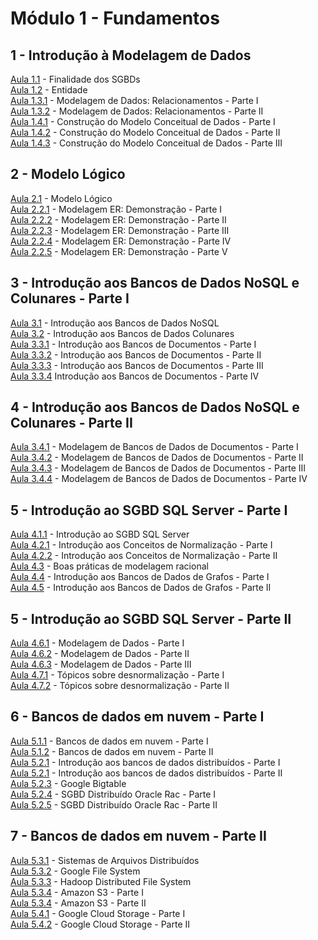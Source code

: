 # **Módulo 1** - Fundamentos


## **1 - Introdução à Modelagem de Dados**
[Aula 1.1](https://www.youtube.com/watch?v=IbHB6U22crw) - Finalidade dos SGBDs \
[Aula 1.2](https://www.youtube.com/watch?v=HdyJyMHBDwM) - Entidade \
[Aula 1.3.1](https://www.youtube.com/watch?v=27sNYgFRwn4) - Modelagem de Dados: Relacionamentos - Parte I \
[Aula 1.3.2](https://www.youtube.com/watch?v=GICVEfEe1pk) - Modelagem de Dados: Relacionamentos - Parte II \
[Aula 1.4.1](https://www.youtube.com/watch?v=iu_ThvyOBHM) - Construção  do Modelo Conceitual de Dados - Parte I \
[Aula 1.4.2](https://www.youtube.com/watch?v=XT22pfGa788) - Construção  do Modelo Conceitual de Dados - Parte II \
[Aula 1.4.3](https://www.youtube.com/watch?v=sgIWhNq2MN8) - Construção  do Modelo Conceitual de Dados - Parte III

## **2 - Modelo Lógico** 
[Aula 2.1](https://www.youtube.com/watch?v=Siaeicc-wpc) - Modelo Lógico\
[Aula 2.2.1](https://www.youtube.com/watch?v=4uk5MVSV5lk) - Modelagem ER: Demonstração - Parte I \
[Aula 2.2.2](https://www.youtube.com/watch?v=3796pwSAGiI) - Modelagem ER: Demonstração - Parte II \
[Aula 2.2.3](https://www.youtube.com/watch?v=ZVU4wo5L2QQ) - Modelagem ER: Demonstração - Parte III \
[Aula 2.2.4](https://www.youtube.com/watch?v=VOV5xnwX8zY) - Modelagem ER: Demonstração - Parte IV \
[Aula 2.2.5](https://www.youtube.com/watch?v=L-tQBDiDLp4) -  Modelagem ER: Demonstração - Parte V

## **3 - Introdução aos Bancos de Dados NoSQL e Colunares - Parte I**
[Aula 3.1](https://www.youtube.com/watch?v=BF_h2g6-fjI) - Introdução aos Bancos de Dados NoSQL  \
[Aula 3.2](https://www.youtube.com/watch?v=OiCosrsPCS8) -  Introdução aos Bancos de Dados Colunares \
[Aula 3.3.1](https://www.youtube.com/watch?v=Qb5y2hpsCPg) - Introdução aos Bancos de Documentos - Parte I \
[Aula 3.3.2](https://www.youtube.com/watch?v=HBUXtX1SgGU) - Introdução aos Bancos de Documentos - Parte II \
[Aula 3.3.3](https://www.youtube.com/watch?v=P8umFrFtChY) - Introdução aos Bancos de Documentos - Parte III \
[Aula 3.3.4](https://www.youtube.com/watch?v=XqzrNjFLzoY) Introdução aos Bancos de Documentos - Parte IV 


## **4 - Introdução aos Bancos de Dados NoSQL e Colunares - Parte II**
[Aula 3.4.1](https://www.youtube.com/watch?v=mirL4lJmymY) - Modelagem de Bancos de Dados de Documentos - Parte I \
[Aula 3.4.2](https://www.youtube.com/watch?v=KIW1Hr9W5Jg) - Modelagem de Bancos de Dados de Documentos - Parte II \
[Aula 3.4.3](https://www.youtube.com/watch?v=ZZm8zo0XX3k) - Modelagem de Bancos de Dados de Documentos - Parte III \
[Aula 3.4.4](https://www.youtube.com/watch?v=sZFPidFN0xw) - Modelagem de Bancos de Dados de Documentos - Parte IV

## **5 - Introdução ao SGBD SQL Server - Parte I**
[Aula 4.1.1](https://www.youtube.com/watch?v=UUnHsLE1aYI) - Introdução ao SGBD SQL Server \
[Aula 4.2.1](https://www.youtube.com/watch?v=mgDYa_Qz0q8) - Introdução aos Conceitos de Normalização - Parte I \
[Aula 4.2.2](https://www.youtube.com/watch?v=KWwa7b6C3DU) - Introdução aos Conceitos de Normalização - Parte II \
[Aula 4.3](https://www.youtube.com/watch?v=kTjJ9yW74qw) - Boas práticas de modelagem racional \
[Aula 4.4](https://www.youtube.com/watch?v=q_-qCufSC58) - Introdução aos Bancos de Dados de Grafos - Parte I \
[Aula 4.5](https://www.youtube.com/watch?v=QZzpUtmzSgU) -  Introdução aos Bancos de Dados de Grafos - Parte II

## **5 - Introdução ao SGBD SQL Server - Parte II**
[Aula 4.6.1](https://www.youtube.com/watch?v=eUSkavlePH0) - Modelagem de Dados - Parte I \
[Aula 4.6.2](https://www.youtube.com/watch?v=4-id5uH4r_M) - Modelagem de Dados - Parte II \
[Aula 4.6.3](https://www.youtube.com/watch?v=1TANAeKWyrs) - Modelagem de Dados - Parte III \
[Aula 4.7.1](https://www.youtube.com/watch?v=4O7u9JTSgik) - Tópicos sobre desnormalização - Parte I \
[Aula 4.7.2](https://www.youtube.com/watch?v=o0sy-3rsHDM) - Tópicos sobre desnormalização - Parte II


## **6 - Bancos de dados em nuvem - Parte I**
[Aula 5.1.1](https://www.youtube.com/watch?v=Yxr8VKDS0OY) - Bancos de dados em nuvem - Parte I \
[Aula 5.1.2](https://www.youtube.com/watch?v=c5n0gHdCqyc) - Bancos de dados em nuvem - Parte II \
[Aula 5.2.1](https://www.youtube.com/watch?v=dyIr_ZmM0fY) - Introdução aos bancos de dados distribuídos - Parte I \
[Aula 5.2.1](https://www.youtube.com/watch?v=mJvnu2l49Uw) - Introdução aos bancos de dados distribuídos - Parte II \
[Aula 5.2.3](https://www.youtube.com/watch?v=WrENlhDM8fA) - Google Bigtable \
[Aula 5.2.4](https://www.youtube.com/watch?v=aj-j1F8EBhU) - SGBD Distribuído Oracle Rac - Parte I \
[Aula 5.2.5](https://www.youtube.com/watch?v=SHE1womjuYg) - SGBD Distribuído Oracle Rac - Parte II


## **7 - Bancos de dados em nuvem - Parte II**
[Aula 5.3.1](https://www.youtube.com/watch?v=8dokN79f7AI) - Sistemas de Arquivos Distribuídos \
[Aula 5.3.2](https://www.youtube.com/watch?v=sb22il9fFRo) - Google File System\
[Aula 5.3.3](https://www.youtube.com/watch?v=-3sNj2f-nx8) - Hadoop Distributed File System\
[Aula 5.3.4](https://www.youtube.com/watch?v=FeDZ_RujX8I&list=PLmJck_KnyNzZ0rXMV852rm77VAV1Y24SG) - Amazon S3 - Parte I \
[Aula 5.3.4](https://www.youtube.com/watch?v=vNoad5ctJ5U) - Amazon S3 - Parte II \
[Aula 5.4.1](https://www.youtube.com/watch?v=Wu7-rOl8iXU) - Google Cloud Storage - Parte I\
[Aula 5.4.2](https://www.youtube.com/watch?v=Fjkd63a3F1g) - Google Cloud Storage - Parte II



